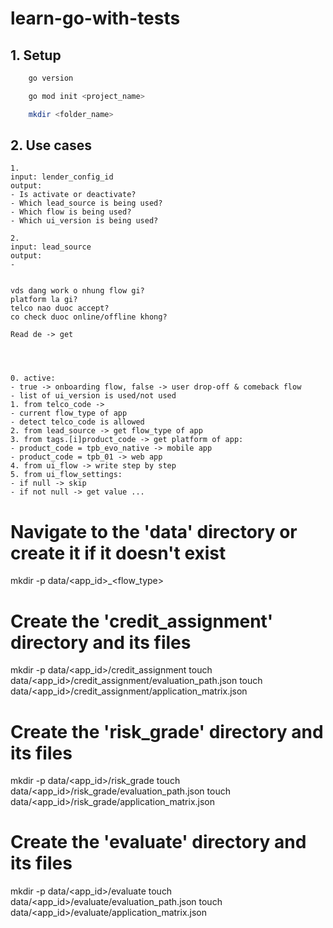 # learn-go-with-tests

## 1. Setup 

```bash
    go version 

    go mod init <project_name>

    mkdir <folder_name>
```


## 2. Use cases

```text
1. 
input: lender_config_id
output: 
- Is activate or deactivate?
- Which lead_source is being used?
- Which flow is being used?
- Which ui_version is being used?

2.
input: lead_source
output: 
- 


vds dang work o nhung flow gi? 
platform la gi? 
telco nao duoc accept?
co check duoc online/offline khong?

Read de -> get 



```

```textmate

0. active:
- true -> onboarding flow, false -> user drop-off & comeback flow
- list of ui_version is used/not used
1. from telco_code ->
- current flow_type of app
- detect telco_code is allowed
2. from lead_source -> get flow_type of app
3. from tags.[i]product_code -> get platform of app:
- product_code = tpb_evo_native -> mobile app
- product_code = tpb_01 -> web app
4. from ui_flow -> write step by step
5. from ui_flow_settings:
- if null -> skip
- if not null -> get value ...

```




# Navigate to the 'data' directory or create it if it doesn't exist
mkdir -p data/<app_id>_<flow_type>

# Create the 'credit_assignment' directory and its files
mkdir -p data/<app_id>/credit_assignment
touch data/<app_id>/credit_assignment/evaluation_path.json
touch data/<app_id>/credit_assignment/application_matrix.json

# Create the 'risk_grade' directory and its files
mkdir -p data/<app_id>/risk_grade
touch data/<app_id>/risk_grade/evaluation_path.json
touch data/<app_id>/risk_grade/application_matrix.json

# Create the 'evaluate' directory and its files
mkdir -p data/<app_id>/evaluate
touch data/<app_id>/evaluate/evaluation_path.json
touch data/<app_id>/evaluate/application_matrix.json